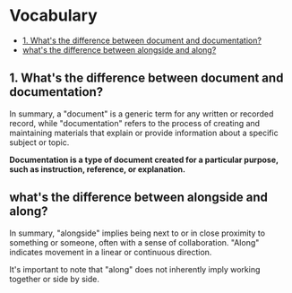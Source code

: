 # Vocabulary <!-- omit in toc -->

- [1. What's the difference between document and documentation?](#1-whats-the-difference-between-document-and-documentation)
- [what's the difference between alongside and along?](#whats-the-difference-between-alongside-and-along)

## 1. What's the difference between document and documentation?

In summary, a "document" is a generic term for any written or recorded record, while "documentation" refers to the process of creating and maintaining materials that explain or provide information about a specific subject or topic.

**Documentation is a type of document created for a particular purpose, such as instruction, reference, or explanation.**

## what's the difference between alongside and along?

In summary, "alongside" implies being next to or in close proximity to something or someone, often with a sense of collaboration. "Along" indicates movement in a linear or continuous direction.

It's important to note that "along" does not inherently imply working together or side by side.

